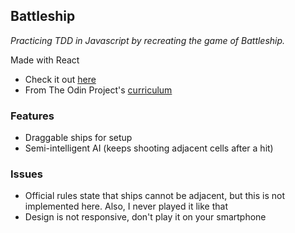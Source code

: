 ## Battleship

_Practicing TDD in Javascript by recreating the game of Battleship._

Made with React

* Check it out [here](https://pudu87.github.io/battleship/)
* From The Odin Project's [curriculum](https://www.theodinproject.com/paths/full-stack-ruby-on-rails/courses/javascript/lessons/battleship)

### Features

* Draggable ships for setup
* Semi-intelligent AI (keeps shooting adjacent cells after a hit)

### Issues

* Official rules state that ships cannot be adjacent, but this is not implemented here. Also, I never played it like that
* Design is not responsive, don't play it on your smartphone
